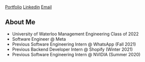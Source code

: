 <a href="https://billxsheng.github.io">Portfolio<a/>
<a href="https://linkedin.com/in/billxsheng">Linkedin<a/>
<a href="mailto:billxsheng@gmail.com">Email<a/>

  
## About Me
- University of Waterloo Management Engineering Class of 2022
- Software Engineer @ Meta
- Previous Software Engineering Intern @ WhatsApp (Fall 2021) 
- Previous Backend Developer Intern @ Shopify (Winter 2021)
- Previous Software Engineering Intern @ NVIDIA (Summer 2020)
